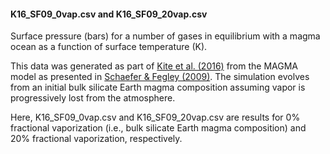 #### K16_SF09_0vap.csv and K16_SF09_20vap.csv

Surface pressure (bars) for a number of gases in equilibrium with a magma ocean as a function of surface temperature (K).


This data was generated as part of [Kite et al. (2016)](doi.org/10.3847/0004-637X/828/2/80) from the MAGMA model as presented in [Schaefer & Fegley (2009)](doi.org/10.1088/0004-637X/703/2/L113). The simulation evolves from an initial bulk silicate Earth magma composition assuming vapor is progressively lost from the atmosphere. 

Here, K16_SF09_0vap.csv and K16_SF09_20vap.csv are results for 0% fractional vaporization (i.e., bulk silicate Earth magma composition) and 20% fractional vaporization, respectively.

 